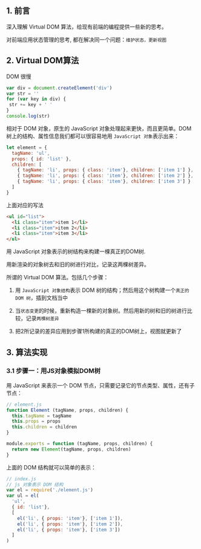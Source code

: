 ## 1. 前言

深入理解 Virtual DOM 算法，给现有前端的编程提供一些新的思考。

对前端应用状态管理的思考, 都在解决同一个问题：`维护状态，更新视图`

## 2. Virtual DOM算法

DOM 很慢
```javascript
var div = document.createElement('div')
var str = ''
for (var key in div) {
 str += key + ' '
}
console.log(str)
```

相对于 DOM 对象，原生的 JavaScript 对象处理起来更快，而且更简单。DOM 树上的结构、属性信息我们都可以很容易地用 `JavaScript 对象`表示出来：
```javascript
let element = {
  tagName: 'ul',
  props: { id: 'list' },
  children: [
    { tagName: 'li', props: { class: 'item'}, children: ['item 1'] },
    { tagName: 'li', props: { class: 'item'}, children: ['item 2'] },
    { tagName: 'li', props: { class: 'item'}, children: ['item 3'] }
  ]
}
```
上面对应的写法
```html
<ul id="list">
  <li class="item">item 1</li>
  <li class="item">item 2</li>
  <li class="item">item 3</li>
</ul>
```

用 JavaScript 对象表示的树结构来构建一棵真正的DOM树.

用新渲染的对象树去和旧的树进行对比，记录这两棵树差异。

所谓的 Virtual DOM 算法。包括几个步骤：

1. 用 `JavaScript 对象结构`表示 DOM 树的结构；然后用这个树构建一个`真正的 DOM 树`，插到文档当中

2. 当`状态变更`的时候，重新构造一棵新的对象树。然后用新的树和旧的树进行比较，记录`两棵树差异`

3. 把2所记录的差异应用到步骤1所构建的真正的DOM树上，视图就更新了

## 3. 算法实现

### 3.1 步骤一：用JS对象模拟DOM树

用 JavaScript 来表示一个 DOM 节点，只需要记录它的节点类型、属性，还有子节点：

```javascript
// element.js
function Element (tagName, props, children) {
  this.tagName = tagName
  this.props = props
  this.children = children
}

module.exports = function (tagName, props, children) {
  return new Element(tagName, props, children)
}
```


上面的 DOM 结构就可以简单的表示：

```javascript
// index.js
// js 对象表示 DOM 结构
var el = require('./element.js')
var ul = el(
  'ul',
  { id: 'list'},
  [
    el('li', { props: 'item'}, ['item 1']),
    el('li', { props: 'item'}, ['item 2']),
    el('li', { props: 'item'}, ['item 3'])
  ]
)
```